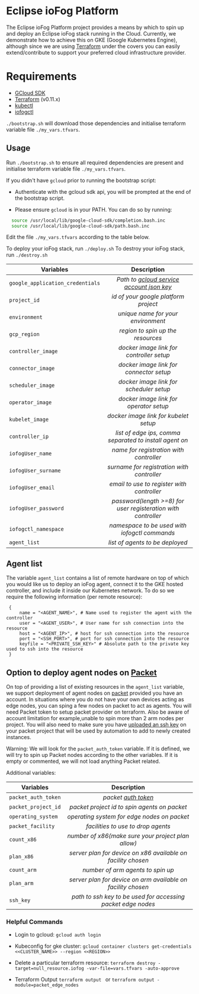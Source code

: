 # Eclipse ioFog Platform

The Eclipse ioFog Platform project provides a means by which to spin up and deploy an Eclipse ioFog stack running
in the Cloud. Currently, we demonstrate how to achieve this on GKE (Google Kubernetes Engine), although since we are using 
[Terraform](https://www.terraform.io/) under the covers you can easily extend/contribute to support your preferred 
cloud infrastructure provider.

# Requirements

* [GCloud SDK](https://cloud.google.com/sdk/) 
* [Terraform](https://www.terraform.io/) (v0.11.x)
* [kubectl](https://kubernetes.io/docs/reference/kubectl/overview/)
* [iofogctl](https://github.com/eclipse-iofog/iofogctl)

`./bootstrap.sh` will download those dependencies and initialise terraform variable file `./my_vars.tfvars`.

## Usage

Run `./bootstrap.sh` to ensure all required dependencies are present and initialise terraform variable file `./my_vars.tfvars`.

If you didn't have `gcloud` prior to running the bootstrap script:

* Authenticate with the gcloud sdk api, you will be prompted at the end of the bootstrap script.

* Please ensure `gcloud` is in your PATH.
You can do so by running:
```sh
  source /usr/local/lib/google-cloud-sdk/completion.bash.inc
  source /usr/local/lib/google-cloud-sdk/path.bash.inc
```

Edit the file `./my_vars.tfvars` according to the table below.

To deploy your ioFog stack, run `./deploy.sh`
To destroy your ioFog stack, run `./destroy.sh`

| Variables              | Description                                                  |
| -----------------------|:------------------------------------------------------------:|
| `google_application_credentials`           | *Path to [gcloud service account json key](https://cloud.google.com/iam/docs/creating-managing-service-account-keys)*                         |
| `project_id`           | *id of your google platform project*                         |
| `environment`          | *unique name for your environment*                           |
| `gcp_region`           | *region to spin up the resources*                            |
| `controller_image`     | *docker image link for controller setup*                     |
| `connector_image`      | *docker image link for connector setup*                      |
| `scheduler_image`      | *docker image link for scheduler setup*                      |
| `operator_image`       | *docker image link for operator setup*                       |
| `kubelet_image`        | *docker image link for kubelet setup*                        |
| `controller_ip`        | *list of edge ips, comma separated to install agent on*      |
| `iofogUser_name`       | *name for registration with controller*                      |
| `iofogUser_surname`    | *surname for registration with controller*                   |
| `iofogUser_email`      | *email to use to register with controller*                   |
| `iofogUser_password`   | *password(length >=8) for user registeration with controller*|
| `iofogctl_namespace`   | *namespace to be used with iofogctl commands*                |
| `agent_list`           | *list of agents to be deployed*                              |

## Agent list
The variable `agent_list` contains a list of remote hardware on top of which you would like us to deploy an ioFog agent, connect it to the GKE hosted controller, and include it inside our Kubernetes network.
To do so we require the following information (per remote resource):
```
 {
     name = "<AGENT_NAME>", # Name used to register the agent with the controller
     user = "<AGENT_USER>", # User name for ssh connection into the resource
     host = "<AGENT_IP>", # host for ssh connection into the resource
     port = "<SSH_PORT>", # port for ssh connection into the resource
     keyfile = "<PRIVATE_SSH_KEY>" # Absolute path to the private key used to ssh into the resource
 }
```

## Option to deploy agent nodes on [Packet](https://www.packet.com/)
On top of providing a list of existing resources in the `agent_list` variable, we support deployment of agent nodes on [packet](https://www.packet.com/) provided you have an account.
In situations where you do not have your own devices acting as edge nodes, you can sping a few nodes on packet to act as agents. You will need Packet token to setup packet provider on terraform. Also be aware of account limitation for example,unable to spin more than 2 arm nodes per project. 
You will also need to make sure you have [uploaded an ssh key](https://support.packet.com/kb/articles/ssh-access) on your packet project that will be used by automation to add to newly created instances.

Warning: We will look for the `packet_auth_token` variable. If it is defined, we will try to spin up Packet nodes according to the other variables. If it is empty or commented, we will not load anything Packet related.

Additional variables:

| Variables              | Description                                                  |
| -----------------------|:------------------------------------------------------------:|
| `packet_auth_token`    | *packet [auth token](https://support.packet.com/kb/articles/api-integrations)*                 |
| `packet_project_id`    | *packet project id to spin agents on packet*                 |
| `operating_system`     | *operating system for edge nodes on packet*                  |
| `packet_facility`      | *facilities to use to drop agents*                           |
| `count_x86`            | *number of x86(make sure your project plan allow)*           |
| `plan_x86`             | *server plan for device on x86 available on facility chosen* |
| `count_arm`            | *number of arm agents to spin up*                            |
| `plan_arm`             | *server plan for device on arm available on facility chosen* |
| `ssh_key`              | *path to ssh key to be used for accessing packet edge nodes* |

### Helpful Commands

- Login to gcloud: `gcloud auth login`

- Kubeconfig for gke cluster: `gcloud container clusters get-credentials <<CLUSTER_NAME>> --region <<REGION>>`

- Delete a particular terraform resource: `terraform destroy -target=null_resource.iofog -var-file=vars.tfvars -auto-approve`

- Terraform Output `terraform output ` or `terraform output -module=packet_edge_nodes`